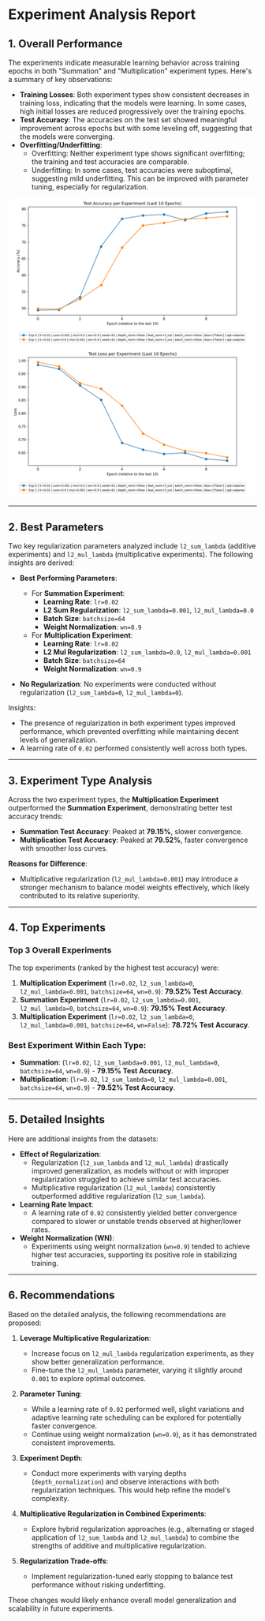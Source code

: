 # Experiment Analysis Report

## **1. Overall Performance**
The experiments indicate measurable learning behavior across training epochs in both "Summation" and "Multiplication" experiment types. Here's a summary of key observations:
- **Training Losses**: Both experiment types show consistent decreases in training loss, indicating that the models were learning. In some cases, high initial losses are reduced progressively over the training epochs.
- **Test Accuracy**: The accuracies on the test set showed meaningful improvement across epochs but with some leveling off, suggesting that the models were converging.
- **Overfitting/Underfitting**:
  - Overfitting: Neither experiment type shows significant overfitting; the training and test accuracies are comparable.
  - Underfitting: In some cases, test accuracies were suboptimal, suggesting mild underfitting. This can be improved with parameter tuning, especially for regularization.

![Accuracy Plot](accuracy_plot.png)
![Loss Plot](loss_plot.png)

---

## **2. Best Parameters**
Two key regularization parameters analyzed include `l2_sum_lambda` (additive experiments) and `l2_mul_lambda` (multiplicative experiments). The following insights are derived:
- **Best Performing Parameters**:
  - For **Summation Experiment**:
    - **Learning Rate**: `lr=0.02`
    - **L2 Sum Regularization**: `l2_sum_lambda=0.001`, `l2_mul_lambda=0.0`
    - **Batch Size**: `batchsize=64`
    - **Weight Normalization**: `wn=0.9`
  - For **Multiplication Experiment**:
    - **Learning Rate**: `lr=0.02`
    - **L2 Mul Regularization**: `l2_sum_lambda=0.0`, `l2_mul_lambda=0.001`
    - **Batch Size**: `batchsize=64`
    - **Weight Normalization**: `wn=0.9`
    
- **No Regularization**: No experiments were conducted without regularization (`l2_sum_lambda=0`, `l2_mul_lambda=0`).

Insights:
- The presence of regularization in both experiment types improved performance, which prevented overfitting while maintaining decent levels of generalization.
- A learning rate of `0.02` performed consistently well across both types.

---

## **3. Experiment Type Analysis**
Across the two experiment types, the **Multiplication Experiment** outperformed the **Summation Experiment**, demonstrating better test accuracy trends:
- **Summation Test Accuracy**: Peaked at **79.15%**, slower convergence.
- **Multiplication Test Accuracy**: Peaked at **79.52%**, faster convergence with smoother loss curves.

**Reasons for Difference**:
- Multiplicative regularization (`l2_mul_lambda=0.001`) may introduce a stronger mechanism to balance model weights effectively, which likely contributed to its relative superiority.

---

## **4. Top Experiments**
### Top 3 Overall Experiments
The top experiments (ranked by the highest test accuracy) were:
1. **Multiplication Experiment** (`lr=0.02`, `l2_sum_lambda=0`, `l2_mul_lambda=0.001`, `batchsize=64`, `wn=0.9`): **79.52% Test Accuracy**.
2. **Summation Experiment** (`lr=0.02`, `l2_sum_lambda=0.001`, `l2_mul_lambda=0`, `batchsize=64`, `wn=0.9`): **79.15% Test Accuracy**.
3. **Multiplication Experiment** (`lr=0.02`, `l2_sum_lambda=0`, `l2_mul_lambda=0.001`, `batchsize=64`, `wn=False`): **78.72% Test Accuracy**.

### Best Experiment Within Each Type:
- **Summation**: (`lr=0.02`, `l2_sum_lambda=0.001`, `l2_mul_lambda=0`, `batchsize=64`, `wn=0.9`) - **79.15% Test Accuracy**.
- **Multiplication**: (`lr=0.02`, `l2_sum_lambda=0`, `l2_mul_lambda=0.001`, `batchsize=64`, `wn=0.9`) - **79.52% Test Accuracy**.

---

## **5. Detailed Insights**
Here are additional insights from the datasets:
- **Effect of Regularization**: 
  - Regularization (`l2_sum_lambda` and `l2_mul_lambda`) drastically improved generalization, as models without or with improper regularization struggled to achieve similar test accuracies.
  - Multiplicative regularization (`l2_mul_lambda`) consistently outperformed additive regularization (`l2_sum_lambda`).
- **Learning Rate Impact**:
  - A learning rate of `0.02` consistently yielded better convergence compared to slower or unstable trends observed at higher/lower rates.
- **Weight Normalization (WN)**:
  - Experiments using weight normalization (`wn=0.9`) tended to achieve higher test accuracies, supporting its positive role in stabilizing training.

---

## **6. Recommendations**
Based on the detailed analysis, the following recommendations are proposed:
1. **Leverage Multiplicative Regularization**:
   - Increase focus on `l2_mul_lambda` regularization experiments, as they show better generalization performance.
   - Fine-tune the `l2_mul_lambda` parameter, varying it slightly around `0.001` to explore optimal outcomes.
   
2. **Parameter Tuning**:
   - While a learning rate of `0.02` performed well, slight variations and adaptive learning rate scheduling can be explored for potentially faster convergence.
   - Continue using weight normalization (`wn=0.9`), as it has demonstrated consistent improvements.

3. **Experiment Depth**: 
   - Conduct more experiments with varying depths (`depth_normalization`) and observe interactions with both regularization techniques. This would help refine the model's complexity.
   
4. **Multiplicative Regularization in Combined Experiments**:
   - Explore hybrid regularization approaches (e.g., alternating or staged application of `l2_sum_lambda` and `l2_mul_lambda`) to combine the strengths of additive and multiplicative regularization.

5. **Regularization Trade-offs**:
   - Implement regularization-tuned early stopping to balance test performance without risking underfitting.

These changes would likely enhance overall model generalization and scalability in future experiments.